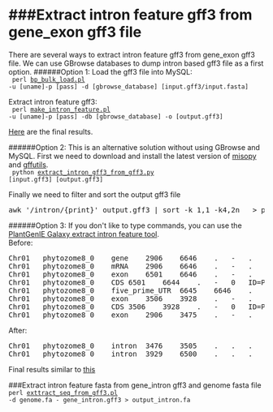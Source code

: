 ###Extract intron feature gff3 from gene_exon gff3 file
========================
There are several ways to extract intron feature gff3 from gene_exon gff3 file. We can use GBrowse databases to dump intron based gff3 file as a first option.
######Option 1:
Load the gff3 file into MySQL:   
<code>
perl [bp_bulk_load.pl](https://github.com/bioperl/bioperl-live/blob/master/scripts/Bio-DB-GFF/bp_bulk_load_gff.pl) -u [uname]-p [pass] -d  [gbrowse_database] [input.gff3/input.fasta]  
</code>
Extract intron feature gff3:  
<code>
perl [make_intron_feature.pl](http://v22.popgenie.org/script/make_intron_feature.pl) -u [uname]-p [pass] -db [gbrowse_database] -o [output.gff3]
</code>

[Here](http://galaxy.popgenie.org:8080/u/chanaka/h/extract-intron) are the final results.

######Option 2:
This is an alternative solution without using GBrowse and MySQL.
First we need to download and install the latest version of [misopy](https://pypi.python.org/pypi/misopy) and [gffutils](https://github.com/seandavi/GFFutils).  
<code>
python [extract_intron_gff3_from_gff3.py](https://raw.github.com/irusri/Extract-intron-from-gff3/master/scripts/extract_intron_gff3_from_gff3.py) [input.gff3] [output.gff3]
</code>

Finally we need to filter and sort the output gff3 file  
<pre>
awk '/intron/{print}' output.gff3 | sort -k 1,1 -k4,2n   > processed_intron.gff3
</pre>

######Option 3:
If you don't like to type commands, you can use the [PlantGenIE Galaxy extract intron feature tool](http://galaxy.popgenie.org:8080/tool_runner?tool_id=extract_intron_gff3).  
Before:  
<pre>
Chr01	phytozome8_0	gene	2906	6646	.	-	.	ID=Potri.001G000200;Name=Potri.001G000200  
Chr01	phytozome8_0	mRNA	2906	6646	.	-	.	ID=PAC:27045395;Name=Potri.001G000200.1;  
Chr01	phytozome8_0	exon	6501	6646	.	-	.	ID=PAC:27045395.exon.1;Parent=PAC:27045395;    
Chr01	phytozome8_0	CDS	6501	6644	.	-	0	ID=PAC:27045395.CDS.1;Parent=PAC:27045395;   
Chr01	phytozome8_0	five_prime_UTR	6645	6646	.	-	.	ID=PAC:27045395.five_prime_UTR.1; 
Chr01	phytozome8_0	exon	3506	3928	.	-	.	ID=PAC:27045395.exon.2;Parent=PAC:27045395;  
Chr01	phytozome8_0	CDS	3506	3928	.	-	0	ID=PAC:27045395.CDS.2;Parent=PAC:27045395;    
Chr01	phytozome8_0	exon	2906	3475	.	-	.	ID=PAC:27045395.exon.3;Parent=PAC:27045395;  
</pre>  
After:  
<pre>
Chr01	phytozome8_0	intron	3476	3505	.	.	.	ID=Potri.001G000200;Parent=PAC:27045395  
Chr01	phytozome8_0	intron	3929	6500	.	.	.	ID=Potri.001G000200;Parent=PAC:27045395  
</pre> 
Final results similar to [this](http://galaxy.popgenie.org:8080/u/chanaka/h/extract-intron-gff3)

###Extract intron feature fasta from gene_intron gff3 and genome fasta file
<code>
perl [exttract_seq_from_gff3.pl](https://github.com/irusri/Extract-intron-from-gff3/blob/master/scripts/extract_seq_from_gff3.pl) -d genome.fa - gene_intron.gff3 > output_intron.fa
</code>
